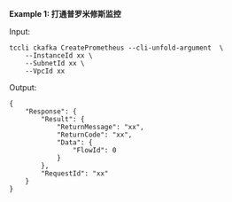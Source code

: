 **Example 1: 打通普罗米修斯监控**



Input: 

```
tccli ckafka CreatePrometheus --cli-unfold-argument  \
    --InstanceId xx \
    --SubnetId xx \
    --VpcId xx
```

Output: 
```
{
    "Response": {
        "Result": {
            "ReturnMessage": "xx",
            "ReturnCode": "xx",
            "Data": {
                "FlowId": 0
            }
        },
        "RequestId": "xx"
    }
}
```

